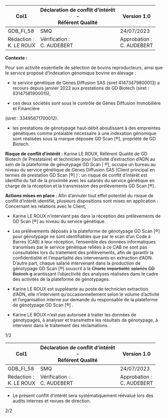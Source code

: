 |Col1|Déclaration de conflit d'intérêt<br>-<br>Référent Qualité|Version 1.0|
|---|---|---|
|GDB_FI_58|SMQ|24/07/2023|
|Rédaction :<br>K. LE ROUX|Vérification :<br>C. AUDEBERT|Approbation :<br>C. AUDEBERT|


**Contexte :**

Pour son activité essentielle de sélection de bovins reproducteurs, ainsi que le service
proposé d’indexation génomique bovine en élevage :

   - le service génétique de Gènes Diffusion SAS (siret 41473479800013) a recours
depuis janvier 2022 aux prestations de GD Biotech (siret : 83147581900015),

   - ces deux sociétés sont sous le contrôle de Gènes Diffusion Immobilière et Financière

(siret : 33495871700012).

   - les prestations de génotypage haut-débit aboutissant à des empreintes génétiques
comme préalable nécessaire à une indexation génomique sont réalisées sous la
marque déposée GD Scan [®], propriété de GD Biotech.

**Risque de conflit d’intérêt :**
Karine LE ROUX, Référent Qualité de GD Biotech (le Prestataire) et technicien pour l’activité
d’extraction d’ADN au sein de la plateforme de génotypage GD Scan [ ®], occupe un bureau au
niveau du service génétique de Gènes Diffusion SAS (Client principal en termes de prestation
GD Scan [®] ) : un risque de conflit d’intérêt est identifié du fait de la proximité avec les salariés
du service génétique en charge de la réception et la transmission des prélèvements GD
Scan [®] .

**Actions mises en place** :
Afin d’annuler tout effet potentiel du risque de conflit d’intérêt identifié, plusieurs dispositions
sont mises en application :
Concernant les relations avec le Client,

   - Karine LE ROUX n’intervient pas dans la réception des prélèvements de GD Scan [®] au
niveau du service génétique.

   - Les prélèvements déposés à la plateforme de génotypage GD Scan [®] pour génotypage
ne sont identifiables que par le scan d’un Code à Barres (CAB) à leur réception,
l’ensemble des données informatiques transmises par le service génétique reliées à
ce CAB ne sont pas consultables lors du traitement des prélèvements, afin de garantir
la confidentialité et l’impartialité des intervenants en extraction d’ADN. D’autre part,
chaque salarié intervenant dans la production de génotypage GD Scan [®] souscrit à la
~~Charte~~ ~~impartialité~~ ~~salariés~~ ~~GD~~ ~~Biotech~~ ~~g~~ arantissant l’objectivité des analyses
réalisées dans le cadre des activités de la plateforme de génotypages.

   - Karine LE ROUX est suppléante au poste de technicien extraction d’ADN, elle
n’intervient qu’occasionnellement selon le volume d’activité et l’organisation interne
sur demande du responsable de la plateforme de génotypage GD Scan [®] .

   - Karine LE ROUX n’est pas autorisée à traiter les données de génotypages, à analyser
et transmettre les résultats de génotypage, à intervenir dans le traitement des
réclamations.

1/2

|Col1|Déclaration de conflit d'intérêt<br>-<br>Référent Qualité|Version 1.0|
|---|---|---|
|GDB_FI_58|SMQ|24/07/2023|
|Rédaction :<br>K. LE ROUX|Vérification :<br>C. AUDEBERT|Approbation :<br>C. AUDEBERT|



- Le présent conflit d’intérêt sera systématiquement réévalué lors des audits internes et
revues de direction.

2/2

